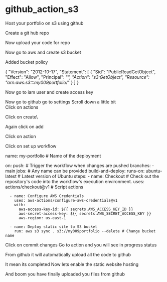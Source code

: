 # github_action_s3
Host your portfolio on s3 using github

Create a git hub repo 

Now upload your code for repo



Now go to aws and create s3 bucket 

Added bucket policy 

{
    "Version": "2012-10-17",
    "Statement": [
        {
            "Sid": "PublicReadGetObject",
            "Effect": "Allow",
            "Principal": "*",
            "Action": "s3:GetObject",
            "Resource": "arn:aws:s3:::my009portfolio/*"
        }
    ]
}

Now go to iam user and create access key 



Now go to github 
go to settings
Scroll down a little bit 
\
Click on actions 

Click on create\

Again click on add 

Click on action 


Click on set up workflow 

name: my-portfolio # Name of the deployment

on:
  push: # Trigger the workflow when changes are pushed
    branches:
      - main
jobs: # Any name can be provided
  build-and-deploy:
    runs-on: ubuntu-latest # Latest version of Ubuntu
    steps:
      - name: Checkout # Check out the repository's code into the workflow's execution environment.
        uses: actions/checkout@v1 # Script actions

      - name: Configure AWS Credentials
        uses: aws-actions/configure-aws-credentials@v1
        with:
          aws-access-key-id: ${{ secrets.AWS_ACCESS_KEY_ID }}
          aws-secret-access-key: ${{ secrets.AWS_SECRET_ACCESS_KEY }}
          aws-region: us-east-1

      - name: Deploy static site to S3 bucket
        run: aws s3 sync . s3://my009portfolio --delete # Change bucket name


Click on commit changes 
Go to action and you will see in progress status 

From github it will automatically upload all the code to github 


It mean its completed 
Now lets enable the static website hosting 


And boom you have finally uploaded you files from github



